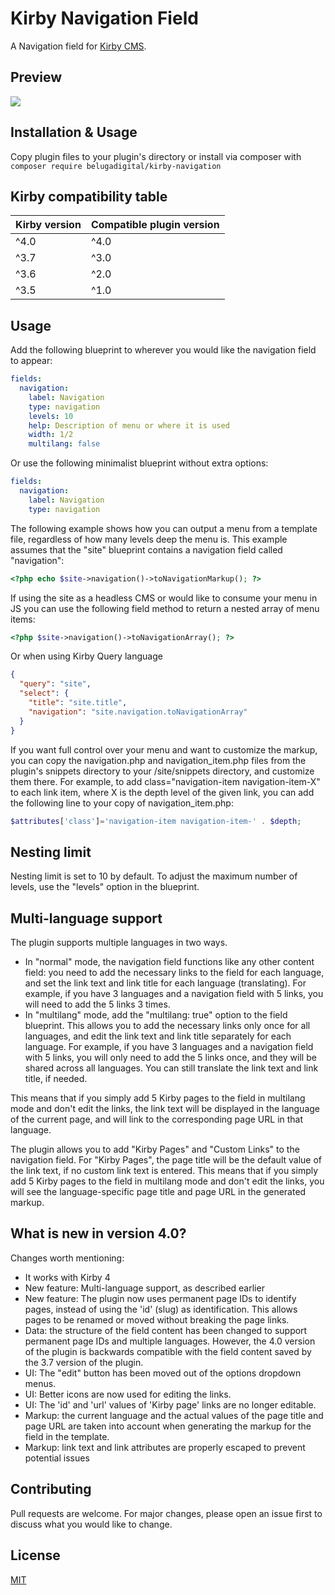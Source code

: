 # Kirby Navigation Field

A Navigation field for [Kirby CMS](https://getkirby.com).

## Preview

![](https://github.com/chrisbeluga/kirby-navigation/blob/main/navigation-demo-1.gif)

## Installation & Usage

Copy plugin files to your plugin's directory or install via composer with `composer require belugadigital/kirby-navigation`

## Kirby compatibility table

| Kirby version | Compatible plugin version |
|:--------------|:--------------------------|
| ^4.0          | ^4.0                      |
| ^3.7          | ^3.0                      |
| ^3.6          | ^2.0                      |
| ^3.5          | ^1.0                      |

## Usage

Add the following blueprint to wherever you would like the navigation field to appear:

```yaml
fields:
  navigation:
    label: Navigation
    type: navigation
    levels: 10
    help: Description of menu or where it is used
    width: 1/2
    multilang: false
```

Or use the following minimalist blueprint without extra options:

```yaml
fields:
  navigation:
    label: Navigation
    type: navigation
```

The following example shows how you can output a menu from a template file, regardless of how many levels deep the menu is. This example assumes that the "site" blueprint contains a navigation field called "navigation":

```php
<?php echo $site->navigation()->toNavigationMarkup(); ?>
```

If using the site as a headless CMS or would like to consume your menu in JS you can use the following field method to return a nested array of menu items:

```php
<?php $site->navigation()->toNavigationArray(); ?>
 ```

Or when using Kirby Query language

```json
{
  "query": "site",
  "select": {
    "title": "site.title",
    "navigation": "site.navigation.toNavigationArray"
  }
}
```

If you want full control over your menu and want to customize the markup, you can copy the navigation.php and navigation_item.php files from the plugin's snippets directory to your /site/snippets directory, and customize them there.
For example, to add class="navigation-item navigation-item-X" to each link item, where X is the depth level of the given link, you can add the following line to your copy of navigation_item.php: 

```php
$attributes['class']='navigation-item navigation-item-' . $depth;
```

## Nesting limit

Nesting limit is set to 10 by default. To adjust the maximum number of levels, use the "levels" option in the blueprint.

## Multi-language support

The plugin supports multiple languages in two ways.
- In "normal" mode, the navigation field functions like any other content field: you need to add the necessary links to the field for each language, and set the link text and link title for each language (translating). For example, if you have 3 languages and a navigation field with 5 links, you will need to add the 5 links 3 times.
- In "multilang" mode, add the "multilang: true" option to the field blueprint. This allows you to add the necessary links only once for all languages, and edit the link text and link title separately for each language. For example, if you have 3 languages and a navigation field with 5 links, you will only need to add the 5 links once, and they will be shared across all languages. You can still translate the link text and link title, if needed.

This means that if you simply add 5 Kirby pages to the field in multilang mode and don't edit the links, the link text will be displayed in the language of the current page, and will link to the corresponding page URL in that language.

The plugin allows you to add "Kirby Pages" and "Custom Links" to the navigation field. For "Kirby Pages", the page title will be the default value of the link text, if no custom link text is entered. This means that if you simply add 5 Kirby pages to the field in multilang mode and don't edit the links, you will see the language-specific page title and page URL in the generated markup.

## What is new in version 4.0?

Changes worth mentioning:
- It works with Kirby 4
- New feature: Multi-language support, as described earlier
- New feature: The plugin now uses permanent page IDs to identify pages, instead of using the 'id' (slug) as identification. This allows pages to be renamed or moved without breaking the page links.
- Data: the structure of the field content has been changed to support permanent page IDs and multiple languages. However, the 4.0 version of the plugin is backwards compatible with the field content saved by the 3.7 version of the plugin.
- UI: The "edit" button has been moved out of the options dropdown menus.
- UI: Better icons are now used for editing the links.
- UI: The 'id' and 'url' values of 'Kirby page' links are no longer editable.
- Markup: the current language and the actual values of the page title and page URL are taken into account when generating the markup for the field in the template.
- Markup: link text and link attributes are properly escaped to prevent potential issues

## Contributing

Pull requests are welcome. For major changes, please open an issue first to discuss what you would like to change.

## License

[MIT](https://choosealicense.com/licenses/mit/)
